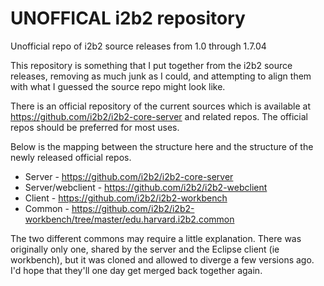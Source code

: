 # UNOFFICAL i2b2 repository
Unofficial repo of i2b2 source releases from 1.0 through 1.7.04

This repository is something that I put together from the i2b2 source releases, removing as much junk as I could,
and attempting to align them with what I guessed the source repo might look like.

There is an official repository of the current sources which is available at https://github.com/i2b2/i2b2-core-server
and related repos.  The official repos should be preferred for most uses.

Below is the mapping between the structure here and the structure of the newly released official repos.

 - Server - https://github.com/i2b2/i2b2-core-server
 - Server/webclient - https://github.com/i2b2/i2b2-webclient
 - Client - https://github.com/i2b2/i2b2-workbench
 - Common - https://github.com/i2b2/i2b2-workbench/tree/master/edu.harvard.i2b2.common

The two different commons may require a little explanation.  There was originally only one, shared by the server
and the Eclipse client (ie workbench), but it was cloned and allowed to diverge a few versions ago.  I'd hope that they'll
one day get merged back together again.
